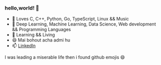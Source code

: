 ### hello,world! 👋

- 🌱 Loves C, C++, Python, Go, TypeScript, Linux && Music
- 🔭 Deep Learning, Machine Learning, Data Science, Web development && Programming Languages
- 📒 Learning && Living
- 😄 Mai bohout acha admi hu
- 📫 [LinkedIn](https://www.linkedin.com/in/dhruvil-dave/)

I was leading a miserable life then i found github emojis :smile:
<!--
**dhruvildave/dhruvildave** is a ✨ _special_ ✨ repository because its `README.md` (this file) appears on your GitHub profile.

Here are some ideas to get you started:

- 🔭 I’m currently working on ...
- 🌱 I’m currently learning ...
- 👯 I’m looking to collaborate on ...
- 🤔 I’m looking for help with ...
- 💬 Ask me about ...
- 📫 How to reach me: ...
- 😄 Pronouns: ...
- ⚡ Fun fact: ...
-->
